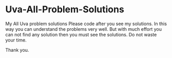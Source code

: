# Uva-All-Problem-Solutions

My All Uva problem solutions 
Please code after you see my solutions.
In this way you can understand the problems very well.
But with much effort you can not find any solution then you must see the solutions.
Do not waste your time.

Thank you.

